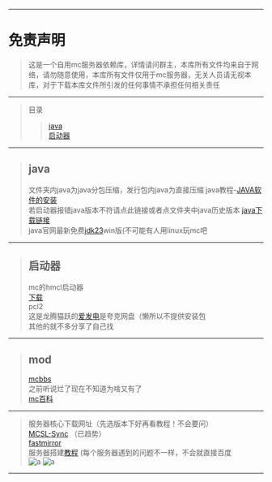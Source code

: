 ***  
# ****免责声明****  
> 这是一个自用mc服务器依赖库，详情请问群主，本库所有文件均来自于网络，请勿随意使用，本库所有文件仅用于mc服务器，无关人员请无视本库，对于下载本库文件所引发的任何事情不承担任何相关责任  
***  
> 目录
>> [java](#java)  
   [启动器](#启动器)  
***  

> ## java  
 >文件夹内java为java分包压缩，发行包内java为直接压缩
 java教程-[JAVA软件的安装](https://www.cnblogs.com/xiaobai-cs/p/Java.html)  
 若启动器报错java版本不符请点此链接或者点文件夹中java历史版本
[java下载链接](https://helpx.adobe.com/coldfusion/kb/coldfusion-downloads.html#downloads3)  
 java官网最新免费[jdk23](https://download.oracle.com/java/23/latest/jdk-23_windows-x64_bin.exe)win版(不可能有人用linux玩mc吧
***  
> ## 启动器  
> mc的hmcl启动器  
[下载](https://hmcl.huangyuhui.net/download/)  
pcl2    
这是龙腾猫跃的[爱发电](https://afdian.com/p/0164034c016c11ebafcb52540025c377)是夸克网盘（懒所以不提供安装包  
其他的就不多分享了自己找  
***  

> ## mod  
>  [mcbbs](https://www.mcbbs.co/forum.php)  
之前听说烂了现在不知道为啥又有了  
[mc百科](https://www.mcmod.cn/)  
***  
>服务器核心下载网址（先选版本下好再看教程！不会要问）   
[MCSL-Sync](https://sync.mcsl.com.cn/)  （已趋势）  
[fastmirror](https://www.fastmirror.net/#/home)  
服务器搭建[教程](https://blog.csdn.net/weixin_45445598/article/details/115253558)
(每个服务器遇到的问题不一样，不会就直接百度  
![a](https://tse2-mm.cn.bing.net/th/id/OIP-C.G139jRWQDNvO_CpCe1T0tgHaGf?w=190&h=180&c=7&r=0&o=5&pid=1.7) ![a](https://tse4-mm.cn.bing.net/th/id/OIP-C.634y5lx7w_PX7e3ZUblEowAAAA?w=214&h=170&c=7&r=0&o=5&pid=1.7)
***







